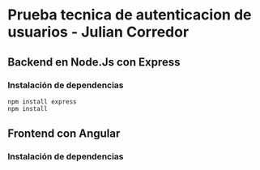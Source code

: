 # Prueba tecnica de autenticacion de usuarios - Julian Corredor

## Backend en Node.Js con Express

### Instalación de dependencias

```
npm install express
npm install

```

## Frontend con Angular

### Instalación de dependencias
